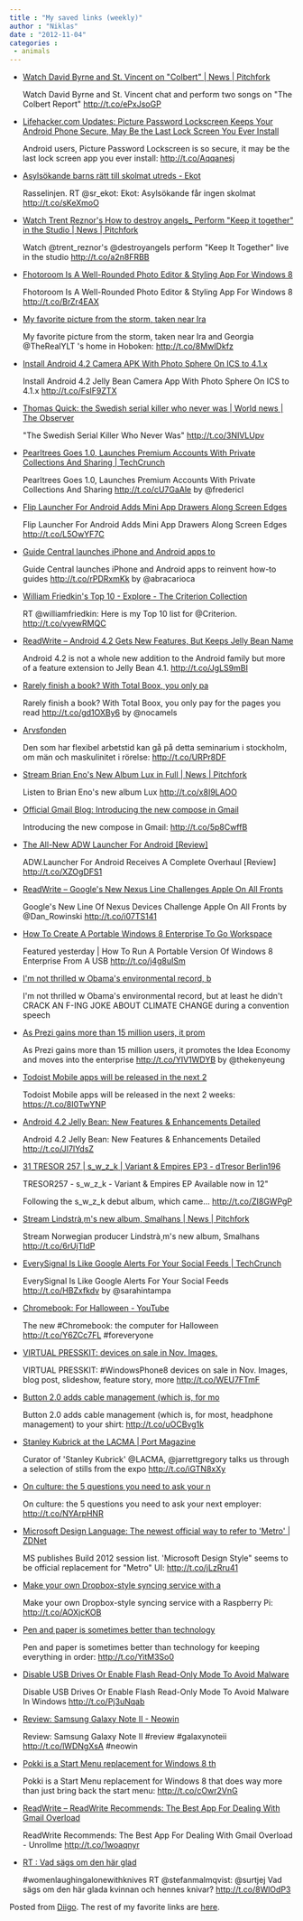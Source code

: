 ```yaml
---
title : "My saved links (weekly)"
author : "Niklas"
date : "2012-11-04"
categories : 
 - animals
---
```


- [Watch David Byrne and St. Vincent on "Colbert" | News | Pitchfork](http://pitchfork.com/news/48449-watch-david-byrne-and-st-vincent-on-colbert/)
    
    Watch David Byrne and St. Vincent chat and perform two songs on "The Colbert Report" http://t.co/ePxJsoGP
    
- [Lifehacker.com Updates: Picture Password Lockscreen Keeps Your Android Phone Secure, May Be the Last Lock Screen You Ever Install](http://updates.lifehacker.com/post/34823069087/picture-password-lockscreen-keeps-your-android-phone)
    
    Android users, Picture Password Lockscreen is so secure, it may be the last lock screen app you ever install: http://t.co/Aqqanesj
    
- [Asylsökande barns rätt till skolmat utreds - Ekot](http://sverigesradio.se/sida/artikel.aspx?programid=83&artikel=5332661&utm_source=twitterfeed&utm_medium=twitter)
    
    Rasselinjen. RT @sr\_ekot: Ekot: Asylsökande får ingen skolmat http://t.co/sKeXmoO
    
- [Watch Trent Reznor's How to destroy angels\_ Perform "Keep it together" in the Studio | News | Pitchfork](http://pitchfork.com/news/48428-watch-trent-reznors-how-to-destroy-angels_-perform-keep-it-together-in-the-studio/)
    
    Watch @trent\_reznor's @destroyangels perform "Keep It Together" live in the studio http://t.co/a2n8FRBB
    
- [Fhotoroom Is A Well-Rounded Photo Editor & Styling App For Windows 8](http://www.addictivetips.com/windows-tips/fhotoroom-photo-editor-styling-app-for-windows-8/?utm_source=feedburner&utm_medium=twitter&utm_campaign=Feed%3A+Addictivetips+%28AddictiveTips%29)
    
    Fhotoroom Is A Well-Rounded Photo Editor & Styling App For Windows 8 http://t.co/BrZr4EAX
    
- [My favorite picture from the storm, taken near Ira](http://www.diigo.com/item/note/yyfb/0p63)
    
    My favorite picture from the storm, taken near Ira and Georgia @TheRealYLT 's home in Hoboken: http://t.co/8MwIDkfz
    
- [Install Android 4.2 Camera APK With Photo Sphere On ICS to 4.1.x](http://www.addictivetips.com/android/install-android-4-2-camera-app-with-photo-sphere-on-ics-4-1-x/?utm_source=feedburner&utm_medium=twitter&utm_campaign=Feed%3A+Addictivetips+%28AddictiveTips%29)
    
    Install Android 4.2 Jelly Bean Camera App With Photo Sphere On ICS to 4.1.x http://t.co/FsIF9ZTX
    
- [Thomas Quick: the Swedish serial killer who never was | World news | The Observer](http://www.guardian.co.uk/world/2012/oct/20/thomas-quick-bergwall-sweden-murder)
    
    "The Swedish Serial Killer Who Never Was" http://t.co/3NIVLUpv
    
- [Pearltrees Goes 1.0, Launches Premium Accounts With Private Collections And Sharing | TechCrunch](http://techcrunch.com/2012/10/31/pearltrees-goes-1-0-launches-premium-accounts-with-private-collections-and-sharing/)
    
    Pearltrees Goes 1.0, Launches Premium Accounts With Private Collections And Sharing http://t.co/cU7GaAle by @fredericl
    
- [Flip Launcher For Android Adds Mini App Drawers Along Screen Edges](http://www.addictivetips.com/android/flip-launcher-for-android-adds-mini-app-drawers-along-screen-edges/?utm_source=feedburner&utm_medium=twitter&utm_campaign=Feed%3A+Addictivetips+%28AddictiveTips%29)
    
    Flip Launcher For Android Adds Mini App Drawers Along Screen Edges http://t.co/L5OwYF7C
    
- [Guide Central launches iPhone and Android apps to](http://t.co/rPDRxmKk)
    
    Guide Central launches iPhone and Android apps to reinvent how-to guides http://t.co/rPDRxmKk by @abracarioca
    
- [William Friedkin's Top 10 - Explore - The Criterion Collection](http://www.criterion.com/explore/185-william-friedkin-s-top-10)
    
    RT @williamfriedkin: Here is my Top 10 list for @Criterion. http://t.co/vyewRMQC
    
- [ReadWrite – Android 4.2 Gets New Features, But Keeps Jelly Bean Name](http://readwrite.com/2012/10/30/android-42-did-not-deserve-a-new-name-so-jelly-bean-it-remains)
    
    Android 4.2 is not a whole new addition to the Android family but more of a feature extension to Jelly Bean 4.1. http://t.co/JgLS9mBI
    
- [Rarely finish a book? With Total Boox, you only pa](http://t.co/gd1OXBy6)
    
    Rarely finish a book? With Total Boox, you only pay for the pages you read http://t.co/gd1OXBy6 by @nocamels
    
- [Arvsfonden](http://www.arvsfonden.se/Pages/SectionSubPage____43311.aspx)
    
    Den som har flexibel arbetstid kan gå på detta seminarium i stockholm, om män och maskulinitet i rörelse: http://t.co/URPr8DF
    
- [Stream Brian Eno's New Album Lux in Full | News | Pitchfork](http://pitchfork.com/news/48403-stream-brian-enos-new-album-lux-in-full/)
    
    Listen to Brian Eno's new album Lux http://t.co/x8I9LAOO
    
- [Official Gmail Blog: Introducing the new compose in Gmail](http://gmailblog.blogspot.com/2012/10/introducing-new-compose-in-gmail.html)
    
    Introducing the new compose in Gmail: http://t.co/5p8CwffB
    
- [The All-New ADW Launcher For Android \[Review\]](http://www.addictivetips.com/android/new-adw-launcher-for-android-review/?utm_source=feedburner&utm_medium=twitter&utm_campaign=Feed%3A+Addictivetips+%28AddictiveTips%29)
    
    ADW.Launcher For Android Receives A Complete Overhaul \[Review\] http://t.co/XZOgDFS1
    
- [ReadWrite – Google's New Nexus Line Challenges Apple On All Fronts](http://readwrite.com/2012/10/29/these-items-three-googles-big-nexus-push)
    
    Google's New Line Of Nexus Devices Challenge Apple On All Fronts by @Dan\_Rowinski http://t.co/i07TS141
    
- [How To Create A Portable Windows 8 Enterprise To Go Workspace](http://www.addictivetips.com/windows-tips/how-to-create-portable-windows-8-enterprise-to-go-workspace/)
    
    Featured yesterday | How To Run A Portable Version Of Windows 8 Enterprise From A USB http://t.co/j4g8uISm
    
- [I'm not thrilled w Obama's environmental record, b](http://www.diigo.com/item/note/yyfb/ept7)
    
    I'm not thrilled w Obama's environmental record, but at least he didn't CRACK AN F-ING JOKE ABOUT CLIMATE CHANGE during a convention speech
    
- [As Prezi gains more than 15 million users, it prom](http://t.co/YIV1WDYB)
    
    As Prezi gains more than 15 million users, it promotes the Idea Economy and moves into the enterprise http://t.co/YIV1WDYB by @thekenyeung
    
- [Todoist Mobile apps will be released in the next 2](https://t.co/8I0TwYNP)
    
    Todoist Mobile apps will be released in the next 2 weeks: https://t.co/8I0TwYNP
    
- [Android 4.2 Jelly Bean: New Features & Enhancements Detailed](http://www.addictivetips.com/android/android-4-2-jelly-bean-new-features-enhancements-detailed/?utm_source=feedburner&utm_medium=twitter&utm_campaign=Feed%3A+Addictivetips+%28AddictiveTips%29)
    
    Android 4.2 Jelly Bean: New Features & Enhancements Detailed http://t.co/JI7lYdsZ
    
- [31 TRESOR 257 | s\_w\_z\_k | Variant & Empires EP3 - dTresor Berlin196](http://tresorberlin.com/2012/10/tresor-257-s_w_z_k-variant-empires-ep/)
    
    TRESOR257 - s\_w\_z\_k - Variant & Empires EP Available now in 12"
    
    Following the s\_w\_z\_k debut album, which came... http://t.co/ZI8GWPgP
    
- [Stream Lindstrà¸m's new album, Smalhans | News | Pitchfork](http://pitchfork.com/news/48395-stream-lindstrms-new-album-smalhans/)
    
    Stream Norwegian producer Lindstrà¸m's new album, Smalhans http://t.co/6rUjTldP
    
- [EverySignal Is Like Google Alerts For Your Social Feeds | TechCrunch](http://techcrunch.com/2012/10/30/everysignal-is-like-google-alerts-for-your-social-feeds/)
    
    EverySignal Is Like Google Alerts For Your Social Feeds http://t.co/HBZxfkdv by @sarahintampa
    
- [Chromebook: For Halloween - YouTube](http://www.youtube.com/watch?v=wEoaw95BLcI&feature=youtu.be)
    
    The new #Chromebook: the computer for Halloween http://t.co/Y6ZCc7FL #foreveryone
    
    
- [VIRTUAL PRESSKIT: devices on sale in Nov. Images,](http://www.microsoft.com/en-us/news/presskits/windowsphone/)
    
    VIRTUAL PRESSKIT: #WindowsPhone8 devices on sale in Nov. Images, blog post, slideshow, feature story, more http://t.co/WEU7FTmF
    
    
- [Button 2.0 adds cable management (which is, for mo](http://lifehacker.com/5955897/button-20-adds-cable-management-to-your-shirt?utm_campaign=socialflow_lifehacker_twitter&utm_source=lifehacker_twitter&utm_medium=socialflow)
    
    Button 2.0 adds cable management (which is, for most, headphone management) to your shirt: http://t.co/uOCBvg1k
    
- [Stanley Kubrick at the LACMA | Port Magazine](http://www.port-magazine.com/feature/stanley-kubrick-at-the-lacma/#.UI6OuWnGVBU)
    
    Curator of 'Stanley Kubrick' @LACMA, @jarrettgregory talks us through a selection of stills from the expo http://t.co/iGTN8xXy
    
- [On culture: the 5 questions you need to ask your n](http://t.co/NYArpHNR)
    
    On culture: the 5 questions you need to ask your next employer: http://t.co/NYArpHNR
    
- [Microsoft Design Language: The newest official way to refer to 'Metro' | ZDNet](http://www.zdnet.com/microsoft-design-language-the-newest-official-way-to-refer-to-metro-7000006526/)
    
    MS publishes Build 2012 session list. 'Microsoft Design Style" seems to be official replacement for "Metro" UI: http://t.co/jLzRru41
    
- [Make your own Dropbox-style syncing service with a](http://t.co/AOXjcKOB)
    
    Make your own Dropbox-style syncing service with a Raspberry Pi: http://t.co/AOXjcKOB
    
- [Pen and paper is sometimes better than technology](http://t.co/YitM3So0)
    
    Pen and paper is sometimes better than technology for keeping everything in order: http://t.co/YitM3So0
    
- [Disable USB Drives Or Enable Flash Read-Only Mode To Avoid Malware](http://www.addictivetips.com/windows-tips/disable-usb-drives-or-enable-flash-read-only-mode-to-avoid-malware/?utm_source=feedburner&utm_medium=twitter&utm_campaign=Feed%3A+Addictivetips+%28AddictiveTips%29)
    
    Disable USB Drives Or Enable Flash Read-Only Mode To Avoid Malware In Windows http://t.co/Pj3uNqab
    
- [Review: Samsung Galaxy Note II - Neowin](http://www.neowin.net/news/review-samsung-galaxy-note-ii?utm_source=twitterfeed&utm_medium=twitter)
    
    Review: Samsung Galaxy Note II #review #galaxynoteii http://t.co/lWDNgXsA #neowin
    
    
- [Pokki is a Start Menu replacement for Windows 8 th](http://t.co/cOwr2VnG)
    
    Pokki is a Start Menu replacement for Windows 8 that does way more than just bring back the start menu: http://t.co/cOwr2VnG
    
- [ReadWrite – ReadWrite Recommends: The Best App For Dealing With Gmail Overload](http://readwrite.com/2012/10/26/rw-recommends-the-best-app-for-dealing-with-gmail-overload)
    
    ReadWrite Recommends: The Best App For Dealing With Gmail Overload - Unrollme http://t.co/1woaqnyr
    
- [RT : Vad sägs om den här glad](http://www.diigo.com/item/note/yyfb/4ewt)
    
    
    #womenlaughingalonewithknives RT @stefanmalmqvist: @surtjej Vad sägs om den här glada kvinnan och hennes knivar? http://t.co/8WlOdP3
    

Posted from [Diigo](http://www.diigo.com). The rest of my favorite links are [here](http://www.diigo.com/user/npivic).
